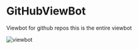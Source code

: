 # GitHubViewBot
Viewbot for github repos
this is the entire viewbot

![viewbot](https://altify-chs.netlify.app/html/stats.svg)
